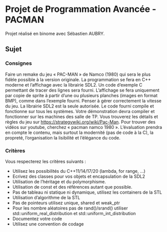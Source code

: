 # Projet de Programmation Avancée - PACMAN

Projet réalisé en binome avec Sébastien AUBRY.

## Sujet
### Consignes 

Faire un remake du jeu « PAC-MAN » de Namco (1980) qui sera le plus fidèle possible à la version
originale. La programmation se fera en C++ moderne et l’affichage avec la librairie SDL2. Un code
d’exemple C permettant de tracer des lignes sera fourni.
L’affichage se fera uniquement par copie de sprite à partir d’une ou plusieurs planches (images en
format BMP), comme dans l’exemple fourni. Penser à gérer correctement la vitesse du jeu. La librairie
SDL2 est la seule autorisée. Le code fourni compile et fonctionne sur tous les systèmes. Votre
démonstration devra compiler et fonctionner sur les machines des salle de TP.
Vous trouverez les détails et règles du jeu sur https://strategywiki.org/wiki/Pac-Man. Pour trouver des
vidéos sur youtube, cherchez « pacman namco 1980 ».
L’évaluation prendra en compte le contenu, mais surtout la modernité (pas de code à la C), la
propreté, l’organisation la lisibilité et l’élégance du code.

### Critères
Vous respecterez les critères suivants :
- Utilisez les possibilités du C++11/14/17/20 (lambda, for range, …)
- Ecrivez des classes pour vos objets et encapsulation de la SDL2
- Utilisation de l’héritage et du polymorphisme.
- Utilisation de const et des références autant que possible.
- Pas de tableau ni statique ni dynamique, utilisez les containers de la STL
- Utilisation d’algorithme de la STL
- Pas de pointeurs utilisez unique, shared et weak_ptr
- Pour les nombre aléatoires pas de rand()/srand() utiliser std::uniform_real_distribution et
std::uniform_int_distribution
- Documentez votre code
- Utilisez une convention de codage
